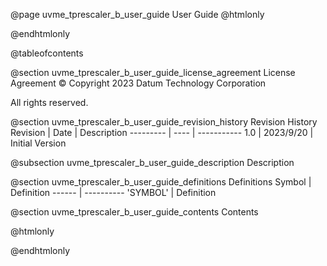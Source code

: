 @page uvme_tprescaler_b_user_guide User Guide
@htmlonly
<div class="autonumbering">
@endhtmlonly


@tableofcontents


@section uvme_tprescaler_b_user_guide_license_agreement License Agreement
© Copyright 2023 Datum Technology Corporation

All rights reserved.


@section uvme_tprescaler_b_user_guide_revision_history Revision History
Revision  | Date | Description
--------- | ---- | -----------
1.0 | 2023/9/20 | Initial Version

@subsection uvme_tprescaler_b_user_guide_description Description


@section uvme_tprescaler_b_user_guide_definitions Definitions
Symbol | Definition
------ | ----------
 'SYMBOL' | Definition


@section uvme_tprescaler_b_user_guide_contents Contents


@htmlonly
</div>
@endhtmlonly